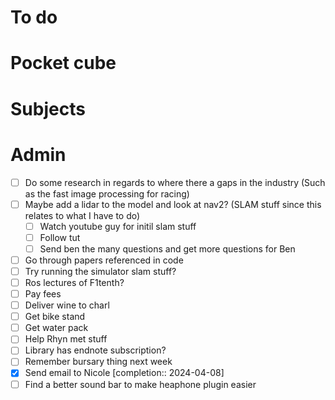 # To do

# Pocket cube

# Subjects

# Admin
- [ ] Do some research in regards to where there a gaps in the industry (Such as the fast image processing for racing)
- [ ] Maybe add a lidar to the model and look at nav2? (SLAM stuff since this relates to what I have to do)
	- [ ] Watch youtube guy for initil slam stuff
	- [ ] Follow tut
	- [ ] Send ben the many questions and get more questions for Ben
- [ ] Go through papers referenced in code
- [ ] Try running the simulator slam stuff?
- [ ] Ros lectures of F1tenth?
- [ ] Pay fees
- [ ] Deliver wine to charl
- [ ] Get bike stand
- [ ] Get water pack
- [ ] Help Rhyn met stuff
- [ ] Library has endnote subscription?
- [ ] Remember bursary thing next week
- [x] Send email to Nicole  [completion:: 2024-04-08]
- [ ] Find a better sound bar to make heaphone plugin easier